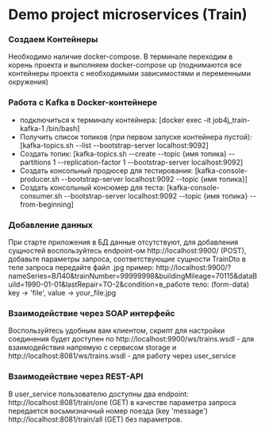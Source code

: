 # Demo project microservices (Train)

### Создаем Контейнеры
Необходимо наличие docker-compose. 
В терминале переходим в корень проекта и выполняем
docker-compose up (поднимаются все контейнеры проекта с необходимыми зависимостями и переменными окружения)

### Работа с Kafka в Docker-контейнере
* подключиться к терминалу контейнера:
  [docker exec -it job4j_train-kafka-1 /bin/bash]
* Получить список топиков (при первом запуске контейнера пустой):
  [kafka-topics.sh --list --bootstrap-server localhost:9092]
* Создать топик:
  [kafka-topics.sh --create --topic {имя топика} --partitions 1 --replication-factor 1 --bootstrap-server localhost:9092]
* Создать консольный продюсер для тестирования:
  [kafka-console-producer.sh --bootstrap-server localhost:9092 --topic {имя топика}]
* Создать консольный консюмер для теста:
  [kafka-console-consumer.sh --bootstrap-server localhost:9092 --topic {имя топика} --from-beginning]

### Добавление данных
При старте приложения в БД данные отсутствуют, для добавления сущностей воспользуйтесь
endpoint-ом http://localhost:9900/ (POST), добавьте параметры запроса, соответствующие сущности TrainDto
в теле запроса передайте файл .jpg пример:
http://localhost:9900/?nameSeries=ВЛ40&trainNumber=99999998&buildingMileage=70115&dataBuild=1990-01-01&lastRepair=ТО-2&condition=в_работе
тело: (form-data) key -> 'file', value -> your_file.jpg

### Взаимодействие через SOAP интерфейс
Воспользуйтесь удобным вам клиентом, скрипт для настройки соединения будет доступен по
http://localhost:9900/ws/trains.wsdl - для взаимодействия напрямую с сервисом storage и
http://localhost:8081/ws/trains.wsdl - для работу через user_service

### Взаимодействие через REST-API
В user_service пользователю доступны два endpoint:
http://localhost:8081/train/one (GET) в качестве параметра запроса передается восьмизначный номер поезда (key 'message')
http://localhost:8081/train/all (GET) без параметров.

